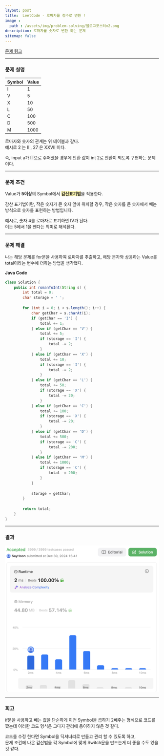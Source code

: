 ```yaml
---
layout: post
title:  LeetCode - 로마자를 정수로 변환 !
image :
  path : /assets/img/problem-solving/블로그포스터v2.png
description: 로마자를 숫자로 변환 하는 문제
sitemap: false
---
```


[문제 링크](https://leetcode.com/problems/roman-to-integer/description/)

---

### 문제 설명

| Symbol | Value |
| --- | --- |
| I | 1 |
| V | 5 |
| X | 10 |
| L | 50 |
| C | 100 |
| D | 500 |
| M | 1000 |


로마자와 숫자의 관계는 위 테이블과 같다.<br>
예시로 <span style="background-color:#F5F5F5"> 2 </span>는 <span style="background-color:#F5F5F5"> II </span>, <span style="background-color:#F5F5F5"> 27 </span>은 <span style="background-color:#F5F5F5"> XXVII </span>이다.

즉, input a가 <span style="background-color:#F5F5F5"> II </span>으로 주어졌을 경우에 반환 값이 int 2로 반환이 되도록 구현하는 문제이다.

---

### 문제 조건

Value가 **5이상**의 Symbol에서 <span style="background-color:#fff5b1">**감산표기법**</span>을 적용한다.

감산 표기법이란, 작은 숫자가 큰 숫자 앞에 위치할 경우, 작은 숫자를 큰 숫자에서 빼는 방식으로 숫자를 표현하는 방법입니다.

예시로, 숫자 4를 로마자로 표기하면 <span style="background-color:#F5F5F5">IV</span>가 된다.<br>
이는 5에서 1을 뺀다는 의미로 해석된다.

---

### 문제 해결

나는 해당 문제를 for문을 사용하여 로마자를 추출하고, 해당 문자와 상응하는 Value를 total이라는 변수에 더하는 방법을 생각했다. 

**Java Code**
```Java
class Solution {
    public int romanToInt(String s) {
        int total = 0;
        char storage = ' ';

        for (int i = 0; i < s.length(); i++) {
            char getChar = s.charAt(i);
            if (getChar == 'I') {
                total += 1;
            } else if (getChar == 'V') {
                total += 5;
                if (storage == 'I') {
                    total -= 2;
                }
            } else if (getChar == 'X') {
                total += 10;
                if (storage == 'I') {
                    total -= 2;
                }
            } else if (getChar == 'L') {
                total += 50;
                if (storage == 'X') {
                    total -= 20;
                }
            } else if (getChar == 'C') {
                total += 100;
                if (storage == 'X') {
                    total -= 20;
                }
            } else if (getChar == 'D') {
                total += 500;
                if (storage == 'C') {
                    total -= 200;
                }
            } else if (getChar == 'M') {
                total += 1000;
                if (storage == 'C') {
                    total -= 200;
                }
            }

            storage = getChar;
        }

        return total;
    }
}
```

---
### 결과

<img src = "/assets/img/problem-solving/loman-to-integer/result.png"> 

---
### 회고

if문을 사용하고 빼는 값을 단순하게 이전 Symbol을 곱하기 2빼주는 형식으로 코드를 짰는데 이러한 코드 형식은 그다지 관리에 용이하지 않은 것 같다. 

코드를 수정 한다면 Symbol을 딕셔너리로 만들고 관리 할 수 있도록 하고,<br>
문제 조건에 나온 감산법을 각 Symbol에 맞게 Switch문을 만드는게 더 좋을 수도 있을 것 같다.